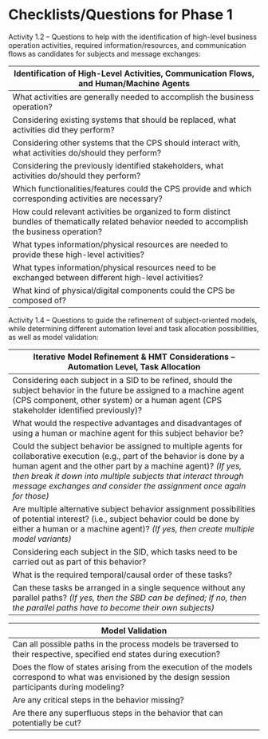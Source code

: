 Checklists/Questions for Phase 1
================================

Activity 1.2 &ndash; Questions to help with the identification of high-level business operation activities, required information/resources, and communication flows as candidates for subjects and message exchanges:

| Identification of High-Level Activities, Communication Flows, and Human/Machine Agents |
| -------- | 
| What activities are generally needed to accomplish the business operation? | 
| Considering existing systems that should be replaced, what activities did they perform? | 
| Considering other systems that the CPS should interact with, what activities do/should they perform? | 
| Considering the previously identified stakeholders, what activities do/should they perform? |
| Which functionalities/features could the CPS provide and which corresponding activities are necessary? |
| How could relevant activities be organized to form distinct bundles of thematically related behavior needed to accomplish the business operation? |
| What types information/physical resources are needed to provide these high-level activities? |
| What types information/physical resources need to be exchanged between different high-level activities? |
| What kind of physical/digital components could the CPS be composed of? |

Activity 1.4 &ndash; Questions to guide the refinement of subject-oriented models, while determining different automation level and task allocation possibilities, as well as model validation:

| Iterative Model Refinement \& HMT Considerations &ndash; Automation Level, Task Allocation |
| -------- | 
| Considering each subject in a SID to be refined, should the subject behavior in the future be assigned to a machine agent (CPS component, other system) or a human agent (CPS stakeholder identified previously)? |
| What would the respective advantages and disadvantages of using a human or machine agent for this subject behavior be? |
| Could the subject behavior be assigned to multiple agents for collaborative execution (e.g., part of the behavior is done by a human agent and the other part by a machine agent)? *(If yes, then break it down into multiple subjects that interact through message exchanges and consider the assignment once again for those)* |
| Are multiple alternative subject behavior assignment possibilities of potential interest? (i.e., subject behavior could be done by either a human or a machine agent)? *(If yes, then create multiple model variants)* |
| Considering each subject in the SID, which tasks need to be carried out as part of this behavior? |
| What is the required temporal/causal order of these tasks? |
| Can these tasks be arranged in a single sequence without any parallel paths? *(If yes, then the SBD can be defined; If no, then the parallel paths have to become their own subjects)* |

| Model Validation |
| -------- | 
| Can all possible paths in the process models be traversed to their respective, specified end states during execution? |
| Does the flow of states arising from the execution of the models correspond to what was envisioned by the design session participants during modeling? |
| Are any critical steps in the behavior missing? |
| Are there any superfluous steps in the behavior that can potentially be cut? |
